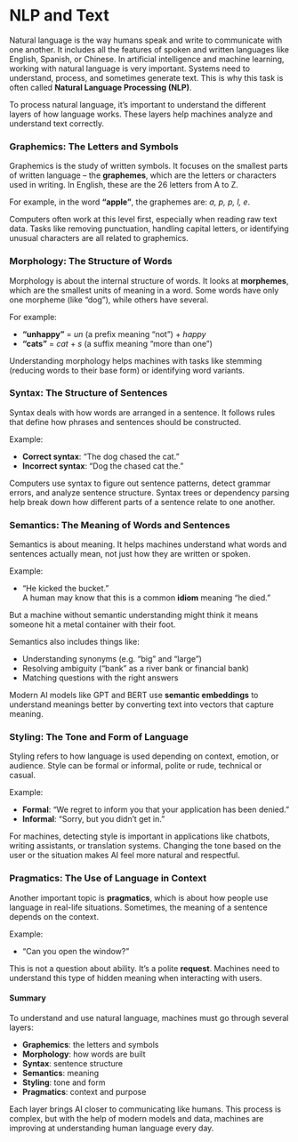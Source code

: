 # NLP and Text

Natural language is the way humans speak and write to communicate with one another. It includes all the features of spoken and written languages like English, Spanish, or Chinese. In artificial intelligence and machine learning, working with natural language is very important. Systems need to understand, process, and sometimes generate text. This is why this task is often called **Natural Language Processing (NLP)**.

To process natural language, it’s important to understand the different layers of how language works. These layers help machines analyze and understand text correctly.

### Graphemics: The Letters and Symbols

Graphemics is the study of written symbols. It focuses on the smallest parts of written language – the **graphemes**, which are the letters or characters used in writing. In English, these are the 26 letters from A to Z.

For example, in the word **“apple”**, the graphemes are: _a, p, p, l, e_.

Computers often work at this level first, especially when reading raw text data. Tasks like removing punctuation, handling capital letters, or identifying unusual characters are all related to graphemics.

### Morphology: The Structure of Words

Morphology is about the internal structure of words. It looks at **morphemes**, which are the smallest units of meaning in a word. Some words have only one morpheme (like “dog”), while others have several.

For example:

* **“unhappy”** = _un_ (a prefix meaning “not”) + _happy_
* **“cats”** = _cat_ + _s_ (a suffix meaning “more than one”)

Understanding morphology helps machines with tasks like stemming (reducing words to their base form) or identifying word variants.

### Syntax: The Structure of Sentences

Syntax deals with how words are arranged in a sentence. It follows rules that define how phrases and sentences should be constructed.

Example:

* **Correct syntax**: “The dog chased the cat.”
* **Incorrect syntax**: “Dog the chased cat the.”

Computers use syntax to figure out sentence patterns, detect grammar errors, and analyze sentence structure. Syntax trees or dependency parsing help break down how different parts of a sentence relate to one another.

### Semantics: The Meaning of Words and Sentences

Semantics is about meaning. It helps machines understand what words and sentences actually mean, not just how they are written or spoken.

Example:

* “He kicked the bucket.”\
  A human may know that this is a common **idiom** meaning “he died.”

But a machine without semantic understanding might think it means someone hit a metal container with their foot.

Semantics also includes things like:

* Understanding synonyms (e.g. “big” and “large”)
* Resolving ambiguity (“bank” as a river bank or financial bank)
* Matching questions with the right answers

Modern AI models like GPT and BERT use **semantic embeddings** to understand meanings better by converting text into vectors that capture meaning.

### Styling: The Tone and Form of Language

Styling refers to how language is used depending on context, emotion, or audience. Style can be formal or informal, polite or rude, technical or casual.

Example:

* **Formal**: “We regret to inform you that your application has been denied.”
* **Informal**: “Sorry, but you didn’t get in.”

For machines, detecting style is important in applications like chatbots, writing assistants, or translation systems. Changing the tone based on the user or the situation makes AI feel more natural and respectful.

### Pragmatics: The Use of Language in Context

Another important topic is **pragmatics**, which is about how people use language in real-life situations. Sometimes, the meaning of a sentence depends on the context.

Example:

* “Can you open the window?”

This is not a question about ability. It’s a polite **request**. Machines need to understand this type of hidden meaning when interacting with users.

#### Summary

To understand and use natural language, machines must go through several layers:

* **Graphemics**: the letters and symbols
* **Morphology**: how words are built
* **Syntax**: sentence structure
* **Semantics**: meaning
* **Styling**: tone and form
* **Pragmatics**: context and purpose

Each layer brings AI closer to communicating like humans. This process is complex, but with the help of modern models and data, machines are improving at understanding human language every day.
